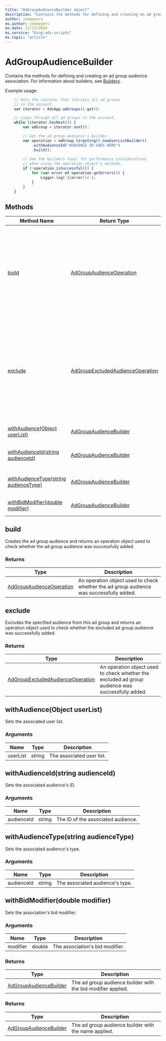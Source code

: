 ```yaml
---
title: "AdGroupAudienceBuilder object"
description: "Contains the methods for defining and creating an ad group audience association."
author: jonmeyers
ms.author: jonmeyers
ms.date: 11/13/2024
ms.service: "bing-ads-scripts"
ms.topic: "article"
---
```


# AdGroupAudienceBuilder

Contains the methods for defining and creating an ad group audience association. For information about builders, see [Builders](../concepts/builders.md).

Example usage:
```javascript
    // Gets the iterator that iterates all ad groups
    // in the account.
    var iterator = AdsApp.adGroups().get();

    // Loops through all ad groups in the account.
    while (iterator.hasNext()) {
        var adGroup = iterator.next();

        // Get the ad group audience's builder.
        var operation = adGroup.targeting().newUserListBuilder()
            .withAudienceId("AUDIENCE ID GOES HERE")
            .build();
    
        // See the Builders topic for performance considerations
        // when using the operation object's methods.
        if (!operation.isSuccessful()) {
            for (var error of operation.getErrors()) {
                Logger.log(`${error}\n`);
            }
        }
    }
```


## Methods
|Method Name|Return Type|Description|
|-|-|-
[build](#build)|[AdGroupAudienceOperation](./AdGroupAudienceOperation.md)|Creates the ad group audience association and returns an operation object used to check whether the ad group audience association was successfully added.
[exclude](#exclude)|[AdGroupExcludedAudienceOperation](./AdGroupExcludedAudienceOperation.md)|Excludes the specified audience from this ad group and returns an operation object used to check whether the excluded ad group audience was successfully added.
[withAudience(Object userList)](#withaudience-object-userlist-)|[AdGroupAudienceBuilder](./AdGroupAudienceBuilder.md)|Sets the associated user list.
[withAudienceId(string audienceId)](#withaudienceid-string-audienceid-)|[AdGroupAudienceBuilder](./AdGroupAudienceBuilder.md)|Sets the associated audience's ID.
[withAudienceType(string audienceType)](#withaudiencetype-string-audiencetype-)|[AdGroupAudienceBuilder](./AdGroupAudienceBuilder.md)|Sets the associated audience's type.
[withBidModifier(double modifier)](#withbidmodifier-double-modifier-)|[AdGroupAudienceBuilder](./AdGroupAudienceBuilder.md)|Sets the association's bid modifier.

## <a name="build"></a>build
Creates the ad group audience and returns an operation object used to check whether the ad group audience was successfully added.

### Returns
|Type|Description|
|-|-
[AdGroupAudienceOperation](./AdGroupAudienceOperation.md)|An operation object used to check whether the ad group audience was successfully added.


## <a name="exclude"></a>exclude
Excludes the specified audience from this ad group and returns an operation object used to check whether the excluded ad group audience was successfully added.

### Returns
|Type|Description|
|-|-
[AdGroupExcludedAudienceOperation](./AdGroupExcludedAudienceOperation.md)|An operation object used to check whether the excluded ad group audience was successfully added.


## <a name="withaudience-object-userlist-"></a>withAudience(Object userList)
Sets the associated user list.

### Arguments
|Name|Type|Description|
|-|-|-
userList|string|The associated user list.


## <a name="withaudienceid-string-audienceid-"></a>withAudienceId(string audienceId)
Sets the associated audience's ID.

### Arguments
|Name|Type|Description|
|-|-|-
audienceId|string|The ID of the associated audience.


## <a name="withaudiencetype-string-audiencetype-"></a>withAudienceType(string audienceType)
Sets the associated audience's type.

### Arguments
|Name|Type|Description|
|-|-|-
audienceId|string|The associated audience's type. 


## <a name="withbidmodifier-double-modifier-"></a>withBidModifier(double modifier)
Sets the association's bid modifier.

### Arguments
|Name|Type|Description|
|-|-|-
modifier|double|The association's bid modifier. 

### Returns
|Type|Description|
|-|-
[AdGroupAudienceBuilder](./AdGroupAudienceBuilder.md)|The ad group audience builder with the bid modifier applied.


### Returns
|Type|Description|
|-|-
[AdGroupAudienceBuilder](./AdGroupAudienceBuilder.md)|The ad group audience builder with the name applied.

